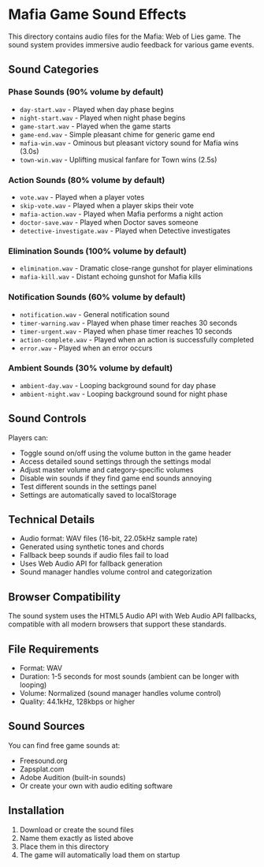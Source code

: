 # Mafia Game Sound Effects

This directory contains audio files for the Mafia: Web of Lies game. The sound system provides immersive audio feedback for various game events.

## Sound Categories

### Phase Sounds (90% volume by default)
- `day-start.wav` - Played when day phase begins
- `night-start.wav` - Played when night phase begins  
- `game-start.wav` - Played when the game starts
- `game-end.wav` - Simple pleasant chime for generic game end
- `mafia-win.wav` - Ominous but pleasant victory sound for Mafia wins (3.0s)
- `town-win.wav` - Uplifting musical fanfare for Town wins (2.5s)

### Action Sounds (80% volume by default)
- `vote.wav` - Played when a player votes
- `skip-vote.wav` - Played when a player skips their vote
- `mafia-action.wav` - Played when Mafia performs a night action
- `doctor-save.wav` - Played when Doctor saves someone
- `detective-investigate.wav` - Played when Detective investigates

### Elimination Sounds (100% volume by default)
- `elimination.wav` - Dramatic close-range gunshot for player eliminations
- `mafia-kill.wav` - Distant echoing gunshot for Mafia kills

### Notification Sounds (60% volume by default)
- `notification.wav` - General notification sound
- `timer-warning.wav` - Played when phase timer reaches 30 seconds
- `timer-urgent.wav` - Played when phase timer reaches 10 seconds
- `action-complete.wav` - Played when an action is successfully completed
- `error.wav` - Played when an error occurs

### Ambient Sounds (30% volume by default)
- `ambient-day.wav` - Looping background sound for day phase
- `ambient-night.wav` - Looping background sound for night phase

## Sound Controls

Players can:
- Toggle sound on/off using the volume button in the game header
- Access detailed sound settings through the settings modal
- Adjust master volume and category-specific volumes
- Disable win sounds if they find game end sounds annoying
- Test different sounds in the settings panel
- Settings are automatically saved to localStorage

## Technical Details

- Audio format: WAV files (16-bit, 22.05kHz sample rate)
- Generated using synthetic tones and chords
- Fallback beep sounds if audio files fail to load
- Uses Web Audio API for fallback generation
- Sound manager handles volume control and categorization

## Browser Compatibility

The sound system uses the HTML5 Audio API with Web Audio API fallbacks, compatible with all modern browsers that support these standards.

## File Requirements
- Format: WAV
- Duration: 1-5 seconds for most sounds (ambient can be longer with looping)
- Volume: Normalized (sound manager handles volume control)
- Quality: 44.1kHz, 128kbps or higher

## Sound Sources
You can find free game sounds at:
- Freesound.org
- Zapsplat.com
- Adobe Audition (built-in sounds)
- Or create your own with audio editing software

## Installation
1. Download or create the sound files
2. Name them exactly as listed above
3. Place them in this directory
4. The game will automatically load them on startup 